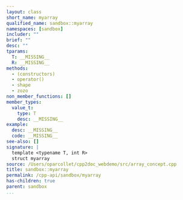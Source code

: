 ```yaml
---
layout: class
short_name: myarray
qualified_name: sandbox::myarray
namespaces: [sandbox]
includer: ""
brief: ""
desc: ""
tparams:
  T: __MISSING__
  R: __MISSING__
methods:
  - (constructors)
  - operator()
  - shape
  - zozo
non_member_functions: []
member_types:
  value_t:
    type: T
    desc: __MISSING__
example:
  desc: __MISSING__
  code: __MISSING__
see-also: []
signature: |
  template <typename T, int R> 
  struct myarray
source: /Users/oparcollet/cpp2doc_webdemo/src/array_concept.cpp
title: sandbox::myarray
permalink: /cpp-api/sandbox/myarray
has-children: true
parent: sandbox
...
```



